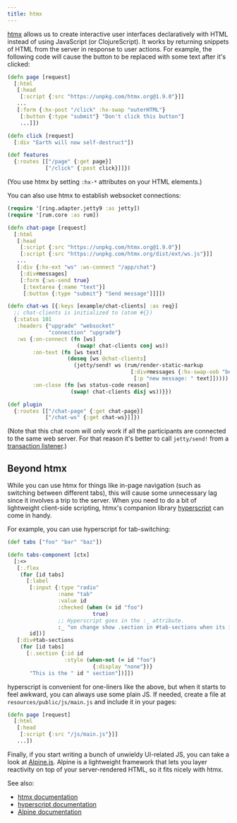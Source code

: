 ```yaml
---
title: htmx
---
```


[htmx](https://htmx.org/) allows us to create interactive user interfaces
declaratively with HTML instead of using JavaScript (or ClojureScript). It
works by returning snippets of HTML from the server in response to user
actions. For example, the following code will cause the button to be replaced
with some text after it's clicked:

```clojure
(defn page [request]
  [:html
   [:head
    [:script {:src "https://unpkg.com/htmx.org@1.9.0"}]]
   ...
   [:form {:hx-post "/click" :hx-swap "outerHTML"}
    [:button {:type "submit"} "Don't click this button"]
    ...]])

(defn click [request]
  [:div "Earth will now self-destruct"])

(def features
  {:routes [["/page" {:get page}]
            ["/click" {:post click}]]})
```

(You use htmx by setting `:hx-*` attributes on your HTML elements.)

You can also use htmx to establish websocket connections:

```clojure
(require '[ring.adapter.jetty9 :as jetty])
(require '[rum.core :as rum])

(defn chat-page [request]
  [:html
   [:head
    [:script {:src "https://unpkg.com/htmx.org@1.9.0"}]
    [:script {:src "https://unpkg.com/htmx.org/dist/ext/ws.js"}]]
   ...
   [:div {:hx-ext "ws" :ws-connect "/app/chat"}
    [:div#messages]
    [:form {:ws-send true}
     [:textarea {:name "text"}]
     [:button {:type "submit"} "Send message"]]]])

(defn chat-ws [{:keys [example/chat-clients] :as req}]
  ;; chat-clients is initialized to (atom #{})
  {:status 101
   :headers {"upgrade" "websocket"
             "connection" "upgrade"}
   :ws {:on-connect (fn [ws]
                      (swap! chat-clients conj ws))
        :on-text (fn [ws text]
                   (doseq [ws @chat-clients]
                     (jetty/send! ws (rum/render-static-markup
                                       [:div#messages {:hx-swap-oob "beforeend"}
                                        [:p "new message: " text]]))))
        :on-close (fn [ws status-code reason]
                    (swap! chat-clients disj ws))}})

(def plugin
  {:routes [["/chat-page" {:get chat-page}]
            ["/chat-ws" {:get chat-ws}]]})
```

(Note that this chat room will only work if all the participants are connected
to the same web server. For that reason it's better to call `jetty/send!` from
a [transaction listener](/docs/reference/transaction-listeners/).)

## Beyond htmx

While you can use htmx for things like in-page navigation (such as switching
between different tabs), this will cause some unnecessary lag since it involves
a trip to the server. When you need to do a bit of lightweight client-side
scripting, htmx's companion library [hyperscript](https://hyperscript.org/) can
come in handy.

For example, you can use hyperscript for tab-switching:

```clojure
(def tabs ["foo" "bar" "baz"])

(defn tabs-component [ctx]
  [:<>
   [:.flex
    (for [id tabs]
      [:label
       [:input {:type "radio"
                :name "tab"
                :value id
                :checked (when (= id "foo")
                           true)
                ;; Hyperscript goes in the :_ attribute.
                :_ "on change show .section in #tab-sections when its id is my value"}]
       id])]
   [:div#tab-sections
    (for [id tabs]
      [:.section {:id id
                  :style (when-not (= id "foo")
                           {:display "none"})}
       "This is the " id " section"])]])
```

hyperscript is convenient for one-liners like the above, but when it starts
to feel awkward, you can always use some plain JS. If needed, create a file
at `resources/public/js/main.js` and include it in your pages:

```clojure
(defn page [request]
  [:html
   [:head
    [:script {:src "/js/main.js"}]]
   ...])
```

Finally, if you start writing a bunch of unwieldy UI-related JS, you can take a look at
[Alpine.js](https://alpinejs.dev/). Alpine is a lightweight framework that lets
you layer reactivity on top of your server-rendered HTML, so it fits nicely with htmx.

See also:

 - [htmx documentation](https://htmx.org/docs/)
 - [hyperscript documentation](https://hyperscript.org/docs/)
 - [Alpine documentation](https://alpinejs.dev/)
